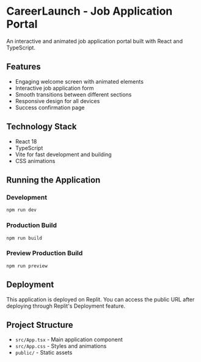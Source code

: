 
# CareerLaunch - Job Application Portal

An interactive and animated job application portal built with React and TypeScript.

## Features

- Engaging welcome screen with animated elements
- Interactive job application form
- Smooth transitions between different sections
- Responsive design for all devices
- Success confirmation page

## Technology Stack

- React 18
- TypeScript
- Vite for fast development and building
- CSS animations

## Running the Application

### Development
```
npm run dev
```

### Production Build
```
npm run build
```

### Preview Production Build
```
npm run preview
```

## Deployment

This application is deployed on Replit. You can access the public URL after deploying through Replit's Deployment feature.

## Project Structure

- `src/App.tsx` - Main application component
- `src/App.css` - Styles and animations
- `public/` - Static assets

